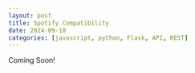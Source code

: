```yaml
---
layout: post
title: Spotify Compatibility
date: 2024-09-10
categories: [javascript, python, Flask, API, REST]
---
```


Coming Soon!
